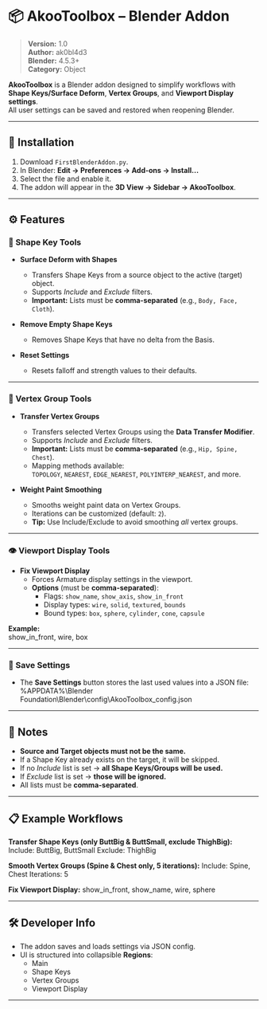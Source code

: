 # 📦 AkooToolbox – Blender Addon

> **Version:** 1.0  
> **Author:** ak0bl4d3  
> **Blender:** 4.5.3+  
> **Category:** Object  

**AkooToolbox** is a Blender addon designed to simplify workflows with **Shape Keys/Surface Deform**, **Vertex Groups**, and **Viewport Display settings**.  
All user settings can be saved and restored when reopening Blender.

---

## 🚀 Installation
1. Download `FirstBlenderAddon.py`.  
2. In Blender: **Edit → Preferences → Add-ons → Install...**  
3. Select the file and enable it.  
4. The addon will appear in the **3D View → Sidebar → AkooToolbox**.

---

## ⚙️ Features

### 🔑 Shape Key Tools
- **Surface Deform with Shapes**  
  - Transfers Shape Keys from a source object to the active (target) object.  
  - Supports *Include* and *Exclude* filters.  
  - **Important:** Lists must be **comma-separated** (e.g., `Body, Face, Cloth`).  

- **Remove Empty Shape Keys**  
  - Removes Shape Keys that have no delta from the Basis.  

- **Reset Settings**  
  - Resets falloff and strength values to their defaults.  

---

### 🧩 Vertex Group Tools
- **Transfer Vertex Groups**  
  - Transfers selected Vertex Groups using the **Data Transfer Modifier**.  
  - Supports *Include* and *Exclude* filters.  
  - **Important:** Lists must be **comma-separated** (e.g., `Hip, Spine, Chest`).  
  - Mapping methods available:  
    `TOPOLOGY`, `NEAREST`, `EDGE_NEAREST`, `POLYINTERP_NEAREST`, and more.  

- **Weight Paint Smoothing**  
  - Smooths weight paint data on Vertex Groups.  
  - Iterations can be customized (default: `2`).  
  - **Tip:** Use Include/Exclude to avoid smoothing *all* vertex groups.  

---

### 👁️ Viewport Display Tools
- **Fix Viewport Display**  
  - Forces Armature display settings in the viewport.  
  - **Options** (must be **comma-separated**):  
    - Flags: `show_name`, `show_axis`, `show_in_front`  
    - Display types: `wire`, `solid`, `textured`, `bounds`  
    - Bound types: `box`, `sphere`, `cylinder`, `cone`, `capsule`  

**Example:**  
show_in_front, wire, box

---

### 💾 Save Settings
- The **Save Settings** button stores the last used values into a JSON file:  
%APPDATA%\Blender Foundation\Blender<Version>\config\AkooToolbox_config.json

---

## 📝 Notes
- **Source and Target objects must not be the same.**  
- If a Shape Key already exists on the target, it will be skipped.  
- If no *Include* list is set → **all Shape Keys/Groups will be used.**  
- If *Exclude* list is set → **those will be ignored.**  
- All lists must be **comma-separated**.

---

## 📋 Example Workflows

**Transfer Shape Keys (only ButtBig & ButtSmall, exclude ThighBig):**
Include: ButtBig, ButtSmall
Exclude: ThighBig

**Smooth Vertex Groups (Spine & Chest only, 5 iterations):**
Include: Spine, Chest
Iterations: 5

**Fix Viewport Display:**
show_in_front, show_name, wire, sphere

---

## 🛠️ Developer Info
- The addon saves and loads settings via JSON config.  
- UI is structured into collapsible **Regions**:  
  - Main  
  - Shape Keys  
  - Vertex Groups  
  - Viewport Display  

---

